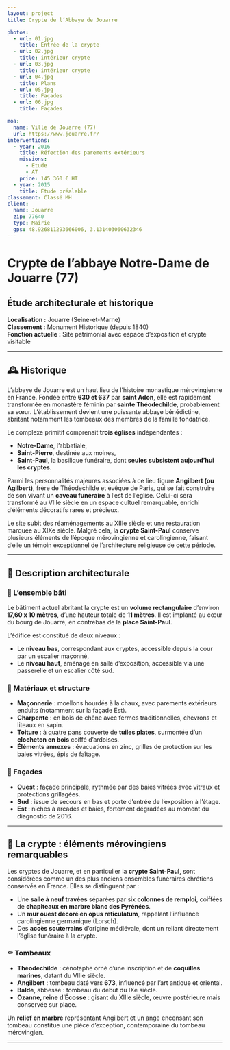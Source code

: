 ```yaml
---
layout: project
title: Crypte de l’Abbaye de Jouarre

photos:
  - url: 01.jpg
    title: Entrée de la crypte
  - url: 02.jpg
    title: intérieur crypte
  - url: 03.jpg
    title: intérieur crypte
  - url: 04.jpg
    title: Plans
  - url: 05.jpg
    title: Façades
  - url: 06.jpg
    title: Façades

moa:
  name: Ville de Jouarre (77)
  url: https://www.jouarre.fr/
interventions:
  - year: 2016
    title: Réfection des parements extérieurs
    missions:
      - Etude
      - AT
    price: 145 360 € HT
  - year: 2015
    title: Etude préalable
classement: Classé MH
client:
  name: Jouarre
  zip: 77640
  type: Mairie
  gps: 48.926811293666006, 3.131403060632346
---
```


# Crypte de l’abbaye Notre-Dame de Jouarre (77)

## Étude architecturale et historique

**Localisation :** Jouarre (Seine-et-Marne)  
**Classement :** Monument Historique (depuis 1840)  
**Fonction actuelle :** Site patrimonial avec espace d’exposition et crypte
visitable

---

## 🕰️ Historique

L’abbaye de Jouarre est un haut lieu de l’histoire monastique mérovingienne en
France. Fondée entre **630 et 637** par **saint Adon**, elle est rapidement
transformée en monastère féminin par **sainte Théodechilde**, probablement sa
sœur. L’établissement devient une puissante abbaye bénédictine, abritant
notamment les tombeaux des membres de la famille fondatrice.

Le complexe primitif comprenait **trois églises** indépendantes :

- **Notre-Dame**, l’abbatiale,
- **Saint-Pierre**, destinée aux moines,
- **Saint-Paul**, la basilique funéraire, dont **seules subsistent aujourd’hui
  les cryptes**.

Parmi les personnalités majeures associées à ce lieu figure **Angilbert (ou
Agilbert)**, frère de Théodechilde et évêque de Paris, qui se fait construire de
son vivant un **caveau funéraire** à l’est de l’église. Celui-ci sera transformé
au VIIIe siècle en un espace cultuel remarquable, enrichi d’éléments décoratifs
rares et précieux.

Le site subit des réaménagements au XIIIe siècle et une restauration marquée au
XIXe siècle. Malgré cela, la **crypte Saint-Paul** conserve plusieurs éléments
de l’époque mérovingienne et carolingienne, faisant d’elle un témoin
exceptionnel de l’architecture religieuse de cette période.

---

## 🧱 Description architecturale

### 🔹 L’ensemble bâti

Le bâtiment actuel abritant la crypte est un **volume rectangulaire** d’environ
**17,60 x 10 mètres**, d’une hauteur totale de **11 mètres**. Il est implanté au
cœur du bourg de Jouarre, en contrebas de la **place Saint-Paul**.

L’édifice est constitué de deux niveaux :

- Le **niveau bas**, correspondant aux cryptes, accessible depuis la cour par un
  escalier maçonné,
- Le **niveau haut**, aménagé en salle d’exposition, accessible via une
  passerelle et un escalier côté sud.

### 🔹 Matériaux et structure

- **Maçonnerie** : moellons hourdés à la chaux, avec parements extérieurs
  enduits (notamment sur la façade Est).
- **Charpente** : en bois de chêne avec fermes traditionnelles, chevrons et
  liteaux en sapin.
- **Toiture** : à quatre pans couverte de **tuiles plates**, surmontée d’un
  **clocheton en bois** coiffé d’ardoises.
- **Éléments annexes** : évacuations en zinc, grilles de protection sur les
  baies vitrées, épis de faîtage.

### 🔹 Façades

- **Ouest** : façade principale, rythmée par des baies vitrées avec vitraux et
  protections grillagées.
- **Sud** : issue de secours en bas et porte d’entrée de l’exposition à l’étage.
- **Est** : niches à arcades et baies, fortement dégradées au moment du
  diagnostic de 2016.

---

## 🧩 La crypte : éléments mérovingiens remarquables

Les cryptes de Jouarre, et en particulier la **crypte Saint-Paul**, sont
considérées comme un des plus anciens ensembles funéraires chrétiens conservés
en France. Elles se distinguent par :

- Une **salle à neuf travées** séparées par six **colonnes de remploi**,
  coiffées de **chapiteaux en marbre blanc des Pyrénées**.
- Un **mur ouest décoré en opus reticulatum**, rappelant l’influence
  carolingienne germanique (Lorsch).
- Des **accès souterrains** d’origine médiévale, dont un reliant directement
  l’église funéraire à la crypte.

### ⚰️ Tombeaux

- **Théodechilde** : cénotaphe orné d’une inscription et de **coquilles
  marines**, datant du VIIIe siècle.
- **Angilbert** : tombeau daté vers **673**, influencé par l’art antique et
  oriental.
- **Balde**, abbesse : tombeau du début du IXe siècle.
- **Ozanne, reine d’Écosse** : gisant du XIIIe siècle, œuvre postérieure mais
  conservée sur place.

Un **relief en marbre** représentant Angilbert et un ange encensant son tombeau
constitue une pièce d’exception, contemporaine du tombeau mérovingien.

---

